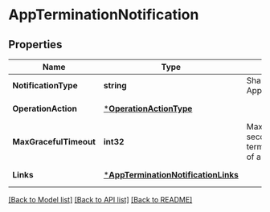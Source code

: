 # AppTerminationNotification

## Properties
Name | Type | Description | Notes
------------ | ------------- | ------------- | -------------
**NotificationType** | **string** | Shall be set to AppTerminationNotification. | [default to null]
**OperationAction** | [***OperationActionType**](OperationActionType.md) |  | [default to null]
**MaxGracefulTimeout** | **int32** | Maximum timeout value in seconds for graceful termination or graceful stop of an application instance. | [default to null]
**Links** | [***AppTerminationNotificationLinks**](AppTerminationNotification__links.md) |  | [default to null]

[[Back to Model list]](../README.md#documentation-for-models) [[Back to API list]](../README.md#documentation-for-api-endpoints) [[Back to README]](../README.md)


